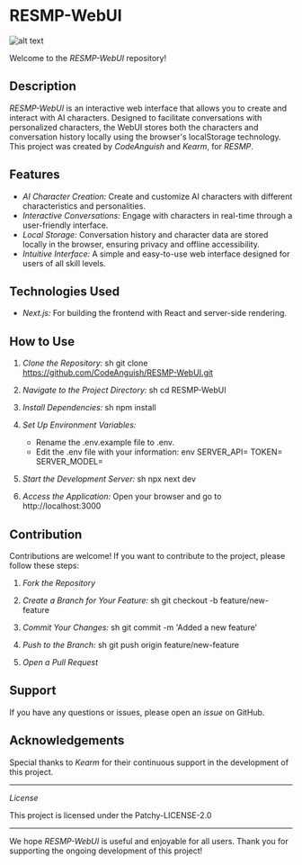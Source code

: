 # RESMP-WebUI

![alt text](https://raw.githubusercontent.com/CodeAnguish/RESMP-WebUI/standAloneVersion/screenshots/screenshot-dark.png)

Welcome to the *RESMP-WebUI* repository!

## Description

*RESMP-WebUI* is an interactive web interface that allows you to create and interact with AI characters. Designed to facilitate conversations with personalized characters, the WebUI stores both the characters and conversation history locally using the browser's localStorage technology. This project was created by *CodeAnguish* and *Kearm*, for *RESMP*.

## Features

- *AI Character Creation:* Create and customize AI characters with different characteristics and personalities.
- *Interactive Conversations:* Engage with characters in real-time through a user-friendly interface.
- *Local Storage:* Conversation history and character data are stored locally in the browser, ensuring privacy and offline accessibility.
- *Intuitive Interface:* A simple and easy-to-use web interface designed for users of all skill levels.

## Technologies Used

- *Next.js:* For building the frontend with React and server-side rendering.

## How to Use

1. *Clone the Repository:*
   sh
   git clone https://github.com/CodeAnguish/RESMP-WebUI.git
   
2. *Navigate to the Project Directory:*
   sh
   cd RESMP-WebUI
   
3. *Install Dependencies:*
   sh
   npm install
   

4. *Set Up Environment Variables:*
   - Rename the .env.example file to .env.
   - Edit the .env file with your information:
     env
     SERVER_API=
     TOKEN=
     SERVER_MODEL=
     

5. *Start the Development Server:*
   sh
   npx next dev
   

6. *Access the Application:*
   Open your browser and go to http://localhost:3000

## Contribution

Contributions are welcome! If you want to contribute to the project, please follow these steps:

1. *Fork the Repository*
2. *Create a Branch for Your Feature:*
   sh
   git checkout -b feature/new-feature
   
3. *Commit Your Changes:*
   sh
   git commit -m 'Added a new feature'
   
4. *Push to the Branch:*
   sh
   git push origin feature/new-feature
   
5. *Open a Pull Request*

## Support

If you have any questions or issues, please open an *issue* on GitHub.

## Acknowledgements

Special thanks to *Kearm* for their continuous support in the development of this project.

---

*License*

This project is licensed under the Patchy-LICENSE-2.0 

---

We hope *RESMP-WebUI* is useful and enjoyable for all users. Thank you for supporting the ongoing development of this project!
